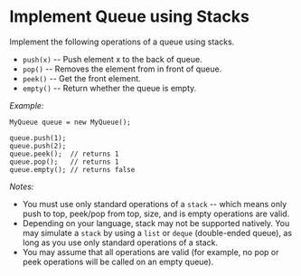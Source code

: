 # Implement Queue using Stacks

Implement the following operations of a queue using stacks.

- `push(x)` -- Push element x to the back of queue.
- `pop()` -- Removes the element from in front of queue.
- `peek()` -- Get the front element.
- `empty()` -- Return whether the queue is empty.

*Example:*

```
MyQueue queue = new MyQueue();

queue.push(1);
queue.push(2);  
queue.peek();  // returns 1
queue.pop();   // returns 1
queue.empty(); // returns false
```

*Notes:*

- You must use only standard operations of a `stack` -- which means only push to top, peek/pop from top, size, and is empty operations are valid.
- Depending on your language, stack may not be supported natively. You may simulate a `stack` by using a `list` or `deque` (double-ended queue), as long as you use only standard operations of a stack.
- You may assume that all operations are valid (for example, no pop or peek operations will be called on an empty queue).